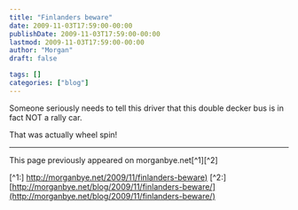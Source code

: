 ```yaml
---
title: "Finlanders beware"
date: 2009-11-03T17:59:00-00:00
publishDate: 2009-11-03T17:59:00-00:00
lastmod: 2009-11-03T17:59:00-00:00
author: "Morgan"
draft: false

tags: []
categories: ["blog"]
---
```


Someone seriously needs to tell this driver that this double decker bus is in fact NOT a rally car.

That was actually wheel spin!


----
This page previously appeared on morganbye.net[^1][^2]

[^1:] [http://morganbye.net/2009/11/finlanders-beware)](http://morganbye.net/2009/11/finlanders-beware)
[^2:] [http://morganbye.net/blog/2009/11/finlanders-beware/](http://morganbye.net/blog/2009/11/finlanders-beware/)
